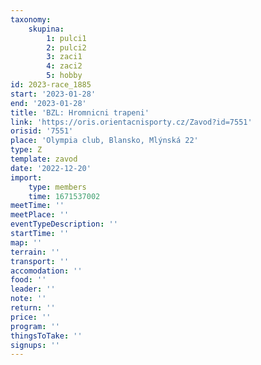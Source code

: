 ```yaml
---
taxonomy:
    skupina:
        1: pulci1
        2: pulci2
        3: zaci1
        4: zaci2
        5: hobby
id: 2023-race_1885
start: '2023-01-28'
end: '2023-01-28'
title: 'BZL: Hromnicni trapeni'
link: 'https://oris.orientacnisporty.cz/Zavod?id=7551'
orisid: '7551'
place: 'Olympia club, Blansko, Mlýnská 22'
type: Z
template: zavod
date: '2022-12-20'
import:
    type: members
    time: 1671537002
meetTime: ''
meetPlace: ''
eventTypeDescription: ''
startTime: ''
map: ''
terrain: ''
transport: ''
accomodation: ''
food: ''
leader: ''
note: ''
return: ''
price: ''
program: ''
thingsToTake: ''
signups: ''
---
```


